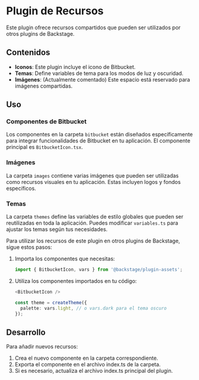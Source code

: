 # Plugin de Recursos

Este plugin ofrece recursos compartidos que pueden ser utilizados por otros plugins de Backstage.

## Contenidos

- **Iconos**: Este plugin incluye el icono de Bitbucket.
- **Temas**: Define variables de tema para los modos de luz y oscuridad.
- **Imágenes**: (Actualmente comentado) Este espacio está reservado para imágenes compartidas.

## Uso

### Componentes de Bitbucket

Los componentes en la carpeta `bitbucket` están diseñados específicamente para integrar funcionalidades de Bitbucket en tu aplicación. El componente principal es `BitbucketIcon.tsx`.

### Imágenes

La carpeta `images` contiene varias imágenes que pueden ser utilizadas como recursos visuales en tu aplicación. Estas incluyen logos y fondos específicos.

### Temas

La carpeta `themes` define las variables de estilo globales que pueden ser reutilizadas en toda la aplicación. Puedes modificar `variables.ts` para ajustar los temas según tus necesidades.

Para utilizar los recursos de este plugin en otros plugins de Backstage, sigue estos pasos:

1. Importa los componentes que necesitas:

   ```typescript
   import { BitbucketIcon, vars } from '@backstage/plugin-assets';
   ```

2. Utiliza los componentes importados en tu código:

   ```typescript
   <BitbucketIcon />
   ```

   ```typescript
   const theme = createTheme({
     palette: vars.light, // o vars.dark para el tema oscuro
   });
   ```

## Desarrollo

Para añadir nuevos recursos:

1. Crea el nuevo componente en la carpeta correspondiente.
2. Exporta el componente en el archivo index.ts de la carpeta.
3. Si es necesario, actualiza el archivo index.ts principal del plugin.
